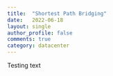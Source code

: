 ```yaml
---
title:  "Shortest Path Bridging"
date:   2022-06-18
layout: single
author_profile: false
comments: true
category: datacenter
---
```


Testing text

